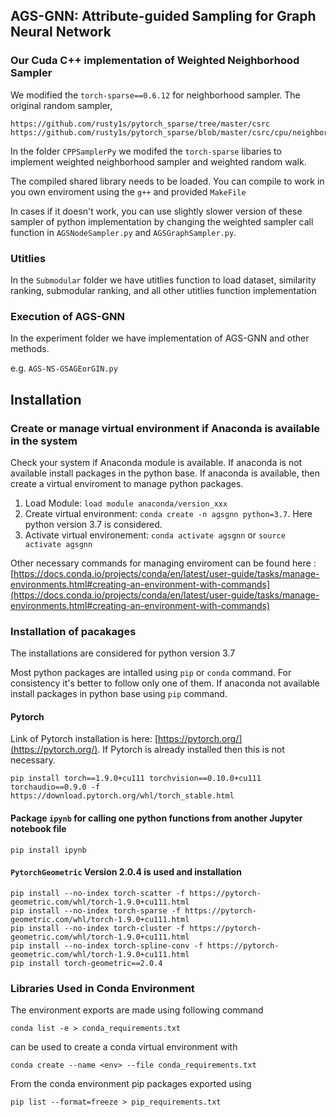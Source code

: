 
## AGS-GNN: Attribute-guided Sampling for Graph Neural Network


### Our Cuda C++ implementation of Weighted Neighborhood Sampler 

We modified the `torch-sparse==0.6.12` for neighborhood sampler. The original random sampler,

```
https://github.com/rusty1s/pytorch_sparse/tree/master/csrc
https://github.com/rusty1s/pytorch_sparse/blob/master/csrc/cpu/neighbor_sample_cpu.cpp
```

In the folder `CPPSamplerPy` we modifed the `torch-sparse` libaries to implement weighted neighborhood sampler and weighted random walk.

The compiled shared library needs to be loaded. You can compile to work in you own enviroment using the `g++` and provided `MakeFile`

In cases if it doesn't work, you can use slightly slower version of these sampler of python implementation by changing the weighted sampler call function in `AGSNodeSampler.py` and `AGSGraphSampler.py`.

### Utitlies
In the `Submodular` folder we have utitlies function to load dataset, similarity ranking, submodular ranking, and all other utitlies function implementation


### Execution of AGS-GNN

In the experiment folder we have implementation of AGS-GNN and other methods.

e.g. `AGS-NS-GSAGEorGIN.py`


## Installation

### Create or manage virtual environment if Anaconda is available in the system
Check your system if Anaconda module is available. If anaconda is not available install packages in the python base. If anaconda is available, then create a virtual enviroment to manage python packages.  

1. Load Module: ```load module anaconda/version_xxx```
2. Create virtual environment: ```conda create -n agsgnn python=3.7```. Here python version 3.7 is considered.
3. Activate virtual environement: ```conda activate agsgnn``` or ```source activate agsgnn```

Other necessary commands for managing enviroment can be found here : [https://docs.conda.io/projects/conda/en/latest/user-guide/tasks/manage-environments.html#creating-an-environment-with-commands](https://docs.conda.io/projects/conda/en/latest/user-guide/tasks/manage-environments.html#creating-an-environment-with-commands)

### Installation of pacakages
The installations are considered for python version 3.7

Most python packages are intalled using `pip` or `conda` command. For consistency it's better to follow only one of them. If anaconda not available install packages in python base using `pip` command.

#### Pytorch

Link of Pytorch installation is here: [https://pytorch.org/](https://pytorch.org/).
If Pytorch is already installed then this is not necessary.

```
pip install torch==1.9.0+cu111 torchvision==0.10.0+cu111 torchaudio==0.9.0 -f https://download.pytorch.org/whl/torch_stable.html
```

#### Package `ipynb` for calling one python functions from another Jupyter notebook file

```pip install ipynb```

#### `PytorchGeometric` Version 2.0.4 is used and installation


```
pip install --no-index torch-scatter -f https://pytorch-geometric.com/whl/torch-1.9.0+cu111.html
pip install --no-index torch-sparse -f https://pytorch-geometric.com/whl/torch-1.9.0+cu111.html
pip install --no-index torch-cluster -f https://pytorch-geometric.com/whl/torch-1.9.0+cu111.html
pip install --no-index torch-spline-conv -f https://pytorch-geometric.com/whl/torch-1.9.0+cu111.html
pip install torch-geometric==2.0.4
```

### Libraries Used in Conda Environment

The environment exports are made using following command

```conda list -e > conda_requirements.txt```

can be used to create a conda virtual environment with

```conda create --name <env> --file conda_requirements.txt```

From the conda environment pip packages exported using

```pip list --format=freeze > pip_requirements.txt```

